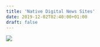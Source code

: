 ```yaml
---
title: 'Native Digital News Sites'
date: 2019-12-02T02:40:00+01:00
draft: false
---
```


[![](https://1.bp.blogspot.com/-xcbiNeU0_as/XeRrct_xsgI/AAAAAAAAuww/SrJGqLEtIjQwnpw3788Eq0zfXA9qTn91ACLcBGAsYHQ/s640/rate00001%2B8.19.25%2BPM%2B12-1-2019%2B.png)](https://1.bp.blogspot.com/-xcbiNeU0_as/XeRrct_xsgI/AAAAAAAAuww/SrJGqLEtIjQwnpw3788Eq0zfXA9qTn91ACLcBGAsYHQ/s1600/rate00001%2B8.19.25%2BPM%2B12-1-2019%2B.png)